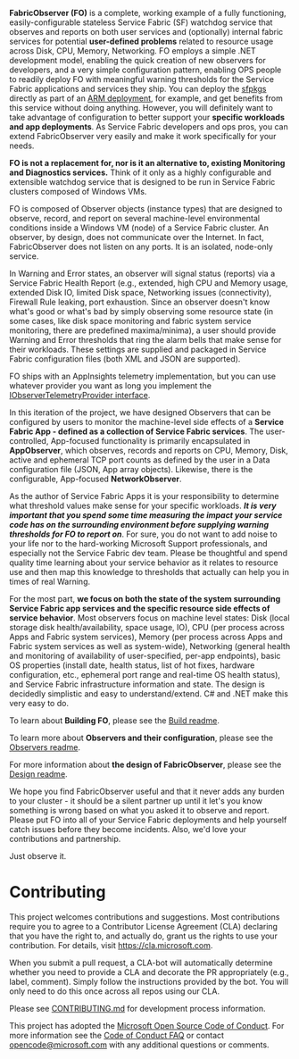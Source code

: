 **FabricObserver (FO)** is a complete, working example of a fully functioning, easily-configurable stateless Service Fabric (SF) watchdog service that observes and reports on both user services and (optionally) internal fabric services for potential **user-defined problems** related to resource usage across Disk, CPU, Memory, Networking. FO employs a simple .NET development model, enabling the quick creation of new observers for developers, and a very simple configuration pattern, enabling OPS people to readily deploy FO with meaningful warning thresholds for the Service Fabric applications and services they ship. You can deploy the [sfpkgs](https://github.com/microsoft/service-fabric-observer/releases) directly as part of an [ARM deployment](https://github.com/Azure-Samples/service-fabric-dotnet-quickstart/blob/master/ARM/UserApp.json), for example, and get benefits from this service without doing anything. However, you will definitely want to take advantage of configuration to better support your **specific workloads and app deployments**. As Service Fabric developers and ops pros, you can extend FabricObserver very easily and make it work specifically for your needs. 

**FO is not a replacement for, nor is it an alternative to, existing Monitoring and Diagnostics services.**  Think of it only as a highly configurable and extensible watchdog service that is designed to be run in Service Fabric clusters composed of Windows VMs.

FO is composed of Observer objects (instance types) that are designed to observe, record, and report on several machine-level environmental conditions inside a Windows VM (node) of a Service Fabric cluster. An observer, by design, does not communicate over the Internet. In fact, FabricObserver does not listen on any ports. It is an isolated, node-only service.

In Warning and Error states, an observer will signal status (reports) via a Service Fabric Health Report (e.g., extended, high CPU and Memory usage, extended Disk IO, limited Disk space, Networking issues (connectivity), Firewall Rule leaking, port exhaustion. Since an observer doesn't know what's good or what's bad by simply observing some resource state (in some cases, like disk space monitoring and fabric system service monitoring, there are predefined maxima/minima), a user should provide Warning and Error thresholds that ring the alarm bells that make sense for their workloads. These settings are supplied and packaged in Service Fabric configuration files (both XML and JSON are supported).

FO ships with an AppInsights telemetry implementation, but you can use whatever provider you want as long you implement the [IObserverTelemetryProvider interface](/FabricObserver/Observers/Interfaces/IObserverTelemetryProvider.cs). 

In this iteration of the project, we have designed Observers that can be configured by users to monitor the machine-level side effects of a **Service Fabric App - defined as a collection of Service Fabric services**. The user-controlled, App-focused functionality is primarily encapsulated in  **AppObserver**, which observes, records and reports on CPU, Memory, Disk, active and ephemeral TCP port counts as defined by the user in a Data configuration file (JSON, App array objects). Likewise, there is the configurable, App-focused **NetworkObserver**. 

As the author of Service Fabric Apps it is your responsibility to determine what threshold values make sense for your specific workloads. ***It is very important that you spend some time measuring the impact your service code has on the surrounding environment before supplying warning thresholds for FO to report on***. For sure, you do not want to add noise to your life nor to the hard-working Microsoft Support professionals, and especially not the Service Fabric dev team. Please be thoughtful and spend quality time learning about your service behavior as it relates to resource use and then map this knowledge to thresholds that actually can help you in times of real Warning.

For the most part, **we focus on both the state of the system surrounding Service Fabric app services and the specific resource side effects of service behavior**. Most observers focus on machine level states: Disk (local storage disk health/availability, space usage, IO), CPU (per process across Apps and Fabric system services), Memory (per process across Apps and Fabric system services as well as system-wide), Networking (general health and monitoring of availability of user-specified, per-app endpoints), basic OS properties (install date, health status, list of hot fixes, hardware configuration, etc., ephemeral port range and real-time OS health status), and Service Fabric infrastructure information and state. The design is decidedly simplistic and easy to understand/extend. C# and .NET make this very easy to do.   

To learn about **Building FO**, please see the [Build readme](Build.md).  
    
To learn more about **Observers and their configuration**, please see the [Observers readme](./Documentation/Observers.md).  
  
For more information about **the design of FabricObserver**, please see the [Design readme](./Documentation/Design.md).   

We hope you find FabricObserver useful and that it never adds any burden to your cluster - it should be a silent partner up until it let's you know something is wrong based on what you asked it to observe and report. Please put FO into all of your Service Fabric deployments and help yourself catch issues before they become incidents. Also, we'd love your contributions and partnership. 

Just observe it.

# Contributing

This project welcomes contributions and suggestions.  Most contributions require you to agree to a Contributor License Agreement (CLA) declaring that you have the right to, and actually do, grant us the rights to use your contribution. For details, visit https://cla.microsoft.com.

When you submit a pull request, a CLA-bot will automatically determine whether you need to provide a CLA and decorate the PR appropriately (e.g., label, comment). Simply follow the instructions provided by the bot. You will only need to do this once across all repos using our CLA.  

Please see [CONTRIBUTING.md](CONTRIBUTING.md) for development process information.

This project has adopted the [Microsoft Open Source Code of Conduct](https://opensource.microsoft.com/codeofconduct/).
For more information see the [Code of Conduct FAQ](https://opensource.microsoft.com/codeofconduct/faq/) or
contact [opencode@microsoft.com](mailto:opencode@microsoft.com) with any additional questions or comments.
